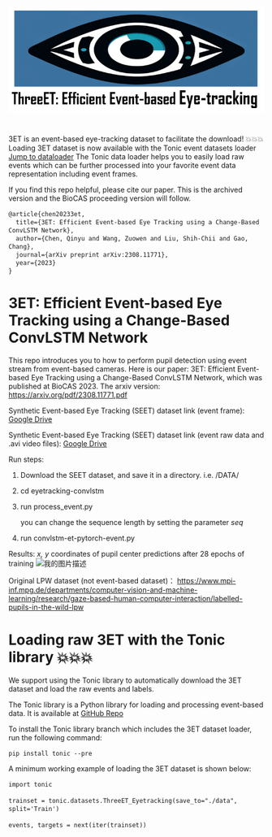 ![](https://github.com/qinche106/cb-convlstm-eyetracking/blob/main/eyetracking-convlstm/plot/logo1.png)
# 
3ET is an event-based eye-tracking dataset to facilitate the download!
💥💥💥 Loading 3ET dataset is now available with the Tonic event datasets loader [Jump to dataloader](#tonic-dataloader)
The Tonic data loader helps you to easily load raw events which can be further processed into your favorite event data representation including event frames.

If you find this repo helpful, please cite our paper. This is the archived version and the BioCAS proceeding version will follow.
```
@article{chen20233et,
  title={3ET: Efficient Event-based Eye Tracking using a Change-Based ConvLSTM Network},
  author={Chen, Qinyu and Wang, Zuowen and Liu, Shih-Chii and Gao, Chang},
  journal={arXiv preprint arXiv:2308.11771},
  year={2023}
}
```
# 3ET: Efficient Event-based Eye Tracking using a Change-Based ConvLSTM Network
This repo introduces you to how to perform pupil detection using event stream from event-based cameras.
Here is our paper: 3ET: Efficient Event-based Eye Tracking using a Change-Based ConvLSTM Network, which was published at BioCAS 2023. The arxiv version: https://arxiv.org/pdf/2308.11771.pdf

Synthetic Event-based Eye Tracking (SEET) dataset link (event frame):
[Google Drive](https://drive.google.com/drive/folders/16qH_wv_oVNysJARtHIUrIXbHjOygfq_i?usp=sharing)

Synthetic Event-based Eye Tracking (SEET) dataset link (event raw data and .avi video files):
[Google Drive](https://drive.google.com/drive/folders/1HeOS5YBLruzHjwMKyBQfVTc_mJbsy_R1?usp=sharing)

Run steps:
1. Download the SEET dataset, and save it in a directory. i.e. /DATA/
2. cd eyetracking-convlstm
3. run process_event.py
   
   you can change the sequence length by setting the parameter *seq*  
4. run convlstm-et-pytorch-event.py

Results:
*x, y* coordinates of pupil center predictions after 28 epochs of training
![我的图片描述](https://github.com/qinche106/cb-convlstm-eyetracking/blob/main/eyetracking-convlstm/plot/event_plot_28.png)



Original LPW dataset (not event-based dataset)： 
https://www.mpi-inf.mpg.de/departments/computer-vision-and-machine-learning/research/gaze-based-human-computer-interaction/labelled-pupils-in-the-wild-lpw

<a id="tonic-dataloader"></a>
# Loading raw 3ET with the Tonic library 💥💥💥

We support using the Tonic library to automatically download the 3ET dataset and load the raw events and labels.

The Tonic library is a Python library for loading and processing event-based data. It is available at [GitHub Repo](https://github.com/neuromorphs/tonic/tree/develop)

To install the Tonic library branch which includes the 3ET dataset loader, run the following command:
```
pip install tonic --pre
```
A minimum working example of loading the 3ET dataset is shown below:
```
import tonic

trainset = tonic.datasets.ThreeET_Eyetracking(save_to="./data", split='Train')

events, targets = next(iter(trainset))
```

